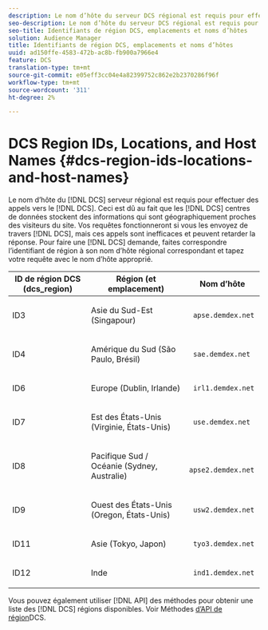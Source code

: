 ```yaml
---
description: Le nom d’hôte du serveur DCS régional est requis pour effectuer des appels au serveur DCS. En effet, le serveur de collecte de données stocke des informations dans des centres de données situés à proximité géographique des visiteurs du site. Vos requêtes fonctionneront si vous les envoyez au mauvais serveur de collecte de données, mais ces appels sont inefficaces et peuvent retarder la réponse. Pour effectuer une demande de serveur de collecte de données, faites correspondre l’identifiant de région à son nom d’hôte régional correspondant et indiquez le nom d’hôte approprié dans votre requête.
seo-description: Le nom d’hôte du serveur DCS régional est requis pour effectuer des appels au serveur DCS. En effet, le serveur de collecte de données stocke des informations dans des centres de données situés à proximité géographique des visiteurs du site. Vos requêtes fonctionneront si vous les envoyez au mauvais serveur de collecte de données, mais ces appels sont inefficaces et peuvent retarder la réponse. Pour effectuer une demande de serveur de collecte de données, faites correspondre l’identifiant de région à son nom d’hôte régional correspondant et indiquez le nom d’hôte approprié dans votre requête.
seo-title: Identifiants de région DCS, emplacements et noms d’hôtes
solution: Audience Manager
title: Identifiants de région DCS, emplacements et noms d’hôtes
uuid: ad150ffe-4583-472b-ac8b-fb900a7966e4
feature: DCS
translation-type: tm+mt
source-git-commit: e05eff3cc04e4a82399752c862e2b2370286f96f
workflow-type: tm+mt
source-wordcount: '311'
ht-degree: 2%

---
```



# DCS Region IDs, Locations, and Host Names {#dcs-region-ids-locations-and-host-names}

Le nom d’hôte du [!DNL DCS] serveur régional est requis pour effectuer des appels vers le [!DNL DCS]. Ceci est dû au fait que les [!DNL DCS] centres de données stockent des informations qui sont géographiquement proches des visiteurs du site. Vos requêtes fonctionneront si vous les envoyez de travers [!DNL DCS], mais ces appels sont inefficaces et peuvent retarder la réponse. Pour faire une [!DNL DCS] demande, faites correspondre l’identifiant de région à son nom d’hôte régional correspondant et tapez votre requête avec le nom d’hôte approprié.

<table id="table_643212E4F9C64DFF9443904B01D89CB3"> 
 <thead> 
  <tr> 
   <th colname="col1" class="entry"> ID de région DCS (dcs_region) </th> 
   <th colname="col2" class="entry"> Région (et emplacement) </th> 
   <th colname="col3" class="entry"> Nom d’hôte </th> 
  </tr> 
 </thead>
 <tbody> 
  <tr> 
   <td colname="col1"> <p>ID3 </p> </td> 
   <td colname="col2"> <p>Asie du Sud-Est (Singapour) </p> </td> 
   <td colname="col3"> <p> <code> apse.demdex.net</code> </p> </td> 
  </tr> 
  <tr> 
   <td colname="col1"> <p>ID4 </p> </td> 
   <td colname="col2"> <p>Amérique du Sud (São Paulo, Brésil) </p> </td> 
   <td colname="col3"> <p> <code> sae.demdex.net</code> </p> </td> 
  </tr> 
  <tr> 
   <td colname="col1"> <p>ID6 </p> </td> 
   <td colname="col2"> <p>Europe (Dublin, Irlande) </p> </td> 
   <td colname="col3"> <p> <code> irl1.demdex.net</code> </p> </td> 
  </tr> 
  <tr> 
   <td colname="col1"> <p>ID7 </p> </td> 
   <td colname="col2"> <p>Est des États-Unis (Virginie, États-Unis) </p> </td> 
   <td colname="col3"> <p> <code> use.demdex.net</code> </p> </td> 
  </tr> 
  <tr> 
   <td colname="col1"> <p>ID8 </p> </td> 
   <td colname="col2"> <p>Pacifique Sud / Océanie (Sydney, Australie) </p> </td> 
   <td colname="col3"> <p> <code> apse2.demdex.net</code> </p> </td> 
  </tr> 
  <tr> 
   <td colname="col1"> <p>ID9 </p> </td> 
   <td colname="col2"> <p>Ouest des États-Unis (Oregon, États-Unis) </p> </td> 
   <td colname="col3"> <p> <code> usw2.demdex.net</code> </p> </td> 
  </tr> 
  <tr> 
   <td colname="col1"> <p>ID11 </p> </td> 
   <td colname="col2"> <p>Asie (Tokyo, Japon) </p> </td> 
   <td colname="col3"> <p> <code> tyo3.demdex.net</code> </p> </td> 
  </tr>
  <tr> 
   <td colname="col1"> <p>ID12 </p> </td> 
   <td colname="col2"> <p>Inde </p> </td> 
   <td colname="col3"> <p> <code> ind1.demdex.net</code> </p> </td> 
  </tr> 
 </tbody> 
</table>

Vous pouvez également utiliser [!DNL API] des méthodes pour obtenir une liste des [!DNL DCS] régions disponibles. Voir Méthodes [d’API de région](../../../api/rest-api-main/aam-api-dcs-regions.md)DCS.